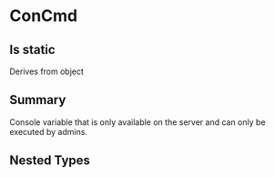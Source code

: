 # ConCmd

## Is static
Derives from object

## Summary

Console variable that is only available on the server and can only be executed by admins.
## Nested Types

